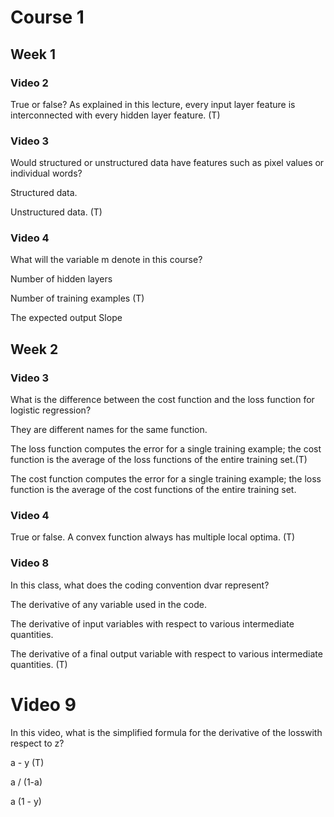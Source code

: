 # Course 1

## Week 1

### Video 2

True or false? As explained in this lecture, every input layer feature is interconnected with every hidden layer feature. (T)

### Video 3

Would structured or unstructured data have features such as pixel values or individual words?

Structured data.

Unstructured data. (T)

### Video 4

What will the variable m denote in this course?

Number of hidden layers

Number of training examples (T)

The expected output
Slope

## Week 2

### Video 3

What is the difference between the cost function and the loss function for logistic regression?

They are different names for the same function.

The loss function computes the error for a single training example; the cost function is the average of the loss functions of the entire training set.(T)

The cost function computes the error for a single training example; the loss function is the average of the cost functions of the entire training set.

### Video 4

True or false. A convex function always has multiple local optima. (T)

### Video 8

In this class, what does the coding convention dvar represent?

The derivative of any variable used in the code.

The derivative of input variables with respect to various intermediate quantities.

The derivative of a final output variable with respect to various intermediate quantities. (T)

# Video 9

In this video, what is the simplified formula for the derivative of the losswith respect to z?

a - y (T)

a / (1-a)

a (1 - y)
